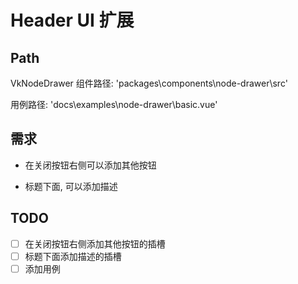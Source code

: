 # Header UI 扩展

## Path

VkNodeDrawer 组件路径: 'packages\components\node-drawer\src\'

用例路径: 'docs\examples\node-drawer\basic.vue'

## 需求

- 在关闭按钮右侧可以添加其他按钮

- 标题下面, 可以添加描述

## TODO

- [ ] 在关闭按钮右侧添加其他按钮的插槽
- [ ] 标题下面添加描述的插槽
- [ ] 添加用例
